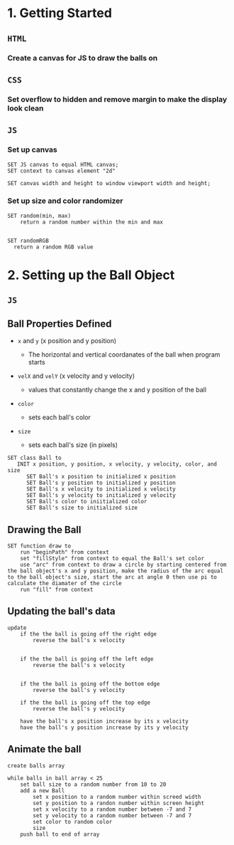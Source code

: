 # 1. Getting Started

## `HTML`

### Create a canvas for JS to draw the balls on

## `CSS`

### Set overflow to hidden and remove margin to make the display look clean

## `JS`

### Set up canvas

```
SET JS canvas to equal HTML canvas;
SET context to canvas element "2d"

SET canvas width and height to window viewport width and height;
```
### Set up size and color randomizer

```
SET random(min, max)
    return a random number within the min and max


SET randomRGB
  return a random RGB value
```

# 2. Setting up the Ball Object

## `JS`

## Ball Properties Defined
- `x` and `y` (x position and y position)
    - The horizontal and vertical coordanates of the ball when program starts

- `velX` and `velY` (x velocity and y velocity)
    - values that constantly change the x and y position of the ball

- `color`
    - sets each ball's color

- `size`
    - sets each ball's size (in pixels)

```
SET class Ball to
   INIT x position, y position, x velocity, y velocity, color, and size
      SET Ball's x position to initialized x position
      SET Ball's y position to initialized y position
      SET Ball's x velocity to initialized x velocity
      SET Ball's y velocity to initialized y velocity
      SET Ball's color to iniitialized color
      SET Ball's size to initialized size
```

## Drawing the Ball


```
SET function draw to
    run "beginPath" from context
    set "fillStyle" from context to equal the Ball's set color
    use "arc" from context to draw a circle by starting centered from the ball object's x and y position, make the radius of the arc equal to the ball object's size, start the arc at angle 0 then use pi to calculate the diamater of the circle
    run "fill" from context
```

## Updating the ball's data

```
update
    if the the ball is going off the right edge
        reverse the ball's x velocity
    
     
    if the the ball is going off the left edge
        reverse the ball's x velocity
    
     
    if the the ball is going off the bottom edge
        reverse the ball's y velocity
     
    if the the ball is going off the top edge
        reverse the ball's y velocity
     
    have the ball's x position increase by its x velocity
    have the ball's y position increase by its y velocity
```

## Animate the ball

```
create balls array

while balls in ball array < 25
    set ball size to a random number from 10 to 20
    add a new Ball
        set x position to a random number within screed width
        set y position to a randon number within screen height
        set x velocity to a random number between -7 and 7
        set y velocity to a random number between -7 and 7
        set color to random color
        size
    push ball to end of array
```